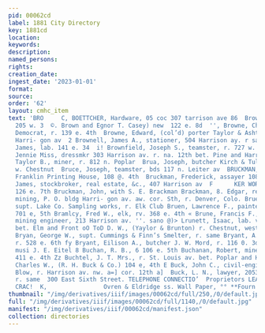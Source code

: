 ```yaml
---
pid: 00062cd
label: 1881 City Directory
key: 1881cd
location: 
keywords: 
description: 
named_persons: 
rights: 
creation_date: 
ingest_date: '2023-01-01'
format: 
source: 
order: '62'
layout: cmhc_item
text: 'BRO     C, BOETTCHER, Hardware, 05 coc 307 tarrison ave 86  Brown, Mrs., r,
  205 w. 3  ©. Brown and Egnor T. Casey) new  122 e. 8d  '', Browne, Charles S., printer
  Democrat, r. 139 e. 4th  Browne, Edward, (col’d) porter Taylor & Ashton’s r. 425
  Harri- gon av  2 Brownell, James A., stationer, 504 Harrison ay. r samo  Browner,
  James, lab. 141 e. 34  i! Brownfield, Joseph S., teamster, r. 727 w. 2d  Browning,
  Jennie Miss, dressmkr 303 Harrison av. r. na. 12th bet. Pine and Harrison av  Brownlee,
  Taylor B., miner, r. 812 n. Poplar  Brua, Joseph, butcher Kirch & Tullis, r. 309
  w. Chestnut  Bruce, Joseph, teamster, bds 117 n. Leiter av  BRUCKMAN, CHARLES, propr.
  Franklin Printing House, 108 @. 4th  Bruckman, Frederick, assayer 108 e. 4th  Bruckman,
  James, stockbroker, real estate, &c., 407 Harrison av  F      KER WORKS AND BAKERY,  yr.
  126 e. 7th Bruckman, John, with S. E. Brackman Brackman, 8. Edgar, real estate and
  mining, P. O. bldg Harri- gon av. aw. cor. Sth, r. Denver, Colo. Bruen, Fred E.,
  supt. Lake Co. Sampling works, r. Elk Club Bruen, Lawrence F., painter, r. rear
  701 e, 5th Bramlcy, Fred W., elk, rv. 368 e. 4th « Brune, Francis F., civil and
  mining engineer, 213 Harrison av. ''. sano @)> Lrunett, Isaac, lab. vr. Toledo ay.
  bet. Elm and Front oO ToD D. W., (Yaylor & Brunton) r. Chestnut, west of city imita
  Bryan, George W., supt. Cummings & Finn’s Smelter, r. same Bryant, A. T., miner,
  r. 528 e. 6th fy Bryant, Eilison A., butcher J. W. Mord, r. 116 0. 3d Bryne, L.
  musi J. E. Eitel 8 Buchan, R. B., 6 106 e. 5th Buchanan, Robert, miner, r. rear
  411 e. 4th Zz Buchtel, J. T. Mrs., r. St. Louis av. bet. Poplar and Hemlock = Bnek,
  Charles W., (R. H. Buck & Co.) 104 e, 4th E Buck, John C., civil-engineer Page &
  Blow, r. Harrison av. nw. a=] cor. 12th a]  Buck, L. N., lawyer, 2053 Harrison av.
  r. same  300 East Sixth Street. TELEPHONE CONNECTIO’  Proprietors LEADVILLE STEAM
  CRAC!  K,                Ovren & Eldridge ss. Wall Paper, °° **Fourn st, '
thumbnail: "/img/derivatives/iiif/images/00062cd/full/250,/0/default.jpg"
full: "/img/derivatives/iiif/images/00062cd/full/1140,/0/default.jpg"
manifest: "/img/derivatives/iiif/00062cd/manifest.json"
collection: directories
---
```

